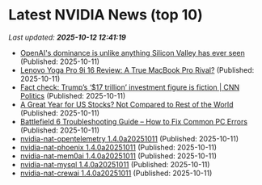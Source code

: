 # Latest NVIDIA News (top 10)
_Last updated: **2025-10-12 12:41:19**_

- [OpenAI's dominance is unlike anything Silicon Valley has ever seen](https://www.cnbc.com/2025/10/11/open-ai-silicon-valley-tech-startup.html) (Published: 2025-10-11)
- [Lenovo Yoga Pro 9i 16 Review: A True MacBook Pro Rival?](https://www.wired.com/review/lenovo-yoga-pro-9i-16/) (Published: 2025-10-11)
- [Fact check: Trump’s ‘$17 trillion’ investment figure is fiction | CNN Politics](https://www.cnn.com/2025/10/11/politics/fact-check-trump-17-trillion-investment) (Published: 2025-10-11)
- [A Great Year for US Stocks? Not Compared to Rest of the World](https://finance.yahoo.com/news/great-us-stocks-not-compared-113000541.html) (Published: 2025-10-11)
- [Battlefield 6 Troubleshooting Guide – How to Fix Common PC Errors](https://wccftech.com/how-to/battlefield-6-troubleshooting-guide-how-to-fix-common-pc-errors/) (Published: 2025-10-11)
- [nvidia-nat-opentelemetry 1.4.0a20251011](https://pypi.org/project/nvidia-nat-opentelemetry/1.4.0a20251011/) (Published: 2025-10-11)
- [nvidia-nat-phoenix 1.4.0a20251011](https://pypi.org/project/nvidia-nat-phoenix/1.4.0a20251011/) (Published: 2025-10-11)
- [nvidia-nat-mem0ai 1.4.0a20251011](https://pypi.org/project/nvidia-nat-mem0ai/1.4.0a20251011/) (Published: 2025-10-11)
- [nvidia-nat-mysql 1.4.0a20251011](https://pypi.org/project/nvidia-nat-mysql/1.4.0a20251011/) (Published: 2025-10-11)
- [nvidia-nat-crewai 1.4.0a20251011](https://pypi.org/project/nvidia-nat-crewai/1.4.0a20251011/) (Published: 2025-10-11)

